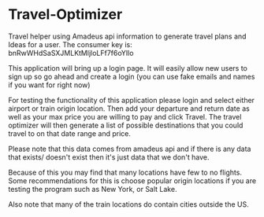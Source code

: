 # Travel-Optimizer
Travel helper using Amadeus api information to generate travel plans and Ideas for a user.
The consumer key is: bnRwWHdSaSXJMLKtMljloLFf7f6oYlIo

This application will bring up a login page. It will easily allow new users to sign up so go ahead and create a login (you can use fake emails and names if you want for right now)

For testing the functionality of this application please login and select either airport or train origin location. Then add your departure and return date as well as your max price you are willing to pay and click Travel. The travel optimizer will then generate a list of possible destinations that you could travel to on that date range and price. 

Please note that this data comes from amadeus api and if there is any data that exists/ doesn't exist then it's just data that we don't have.

Because of this you may find that many locations have few to no flights. Some recommendations for this is choose popular origin locations if you are testing the program such as New York, or Salt Lake. 

Also note that many of the train locations do contain cities outside the US.
